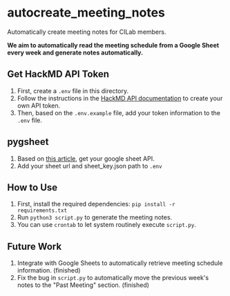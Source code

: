 # autocreate_meeting_notes
Automatically create meeting notes for CILab members.

**We aim to automatically read the meeting schedule from a Google Sheet every week and generate notes automatically.**

## Get HackMD API Token
1. First, create a `.env` file in this directory.
2. Follow the instructions in the [HackMD API documentation](https://hackmd.io/@hackmd-api/developer-portal/https%3A%2F%2Fhackmd.io%2F%40hackmd-api%2Fhow-to-issue-an-api-token?utm_source=settings-api&utm_medium=inline-cta) to create your own API token. 
3. Then, based on the `.env.example` file, add your token information to the `.env` file.

## pygsheet
1. Based on [this article](https://www.maxlist.xyz/2018/09/25/python_googlesheet_crud/), get your google sheet API.
2. Add your sheet url and sheet_key.json path to `.env`

## How to Use

1. First, install the required dependencies: `pip install -r requirements.txt`
2. Run `python3 script.py` to generate the meeting notes.
3. You can use `crontab` to let system routinely execute `script.py`.

## Future Work
1. Integrate with Google Sheets to automatically retrieve meeting schedule information. (finished)
2. Fix the bug in `script.py` to automatically move the previous week's notes to the "Past Meeting" section. (finished)
